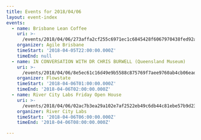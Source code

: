 ```yaml
---
title: Events for 2018/04/06
layout: event-index
events:
  - name: Brisbane Lean Coffee
    uri: >-
      /events/2018/04/06/273affa2cf255c6971ec1c6845428f6067970438fed92a3ab34ef44ca68f49fb
    organizer: Agile Brisbane
    timeStart: '2018-04-05T22:00:00.000Z'
    timeEnd: null
  - name: IN CONVERSATION WITH DR CHRIS BURWELL (Queensland Museum)
    uri: >-
      /events/2018/04/06/8e5ec61c16d49e9b5588c875769f7aee9760ab4cb06eadf15041d3232b2b9a5a
    organizer: Flowstate
    timeStart: '2018-04-06T01:00:00.000Z'
    timeEnd: '2018-04-06T02:00:00.000Z'
  - name: River City Labs Friday Open House
    uri: >-
      /events/2018/04/06/02ac7b3ea29a102e7af2522eb49c6db44c81ebe57b9d23c7a0b92b85e5958fb8
    organizer: River City Labs
    timeStart: '2018-04-06T06:00:00.000Z'
    timeEnd: '2018-04-06T08:00:00.000Z'

---
```

